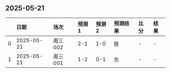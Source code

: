 

## 2025-05-21

|    | 日期         | 场次    | 预测1   | 预测2   | 预测结果   | 比分   | 结果   |
|---:|:-----------|:------|:------|:------|:-------|:-----|:-----|
|  0 | 2025-05-21 | 周三002 | 2-1   | 1-0   | 胜      | -    | -    |
|  1 | 2025-05-21 | 周三001 | 1-2   | 0-1   | 负      | -    | -    |

